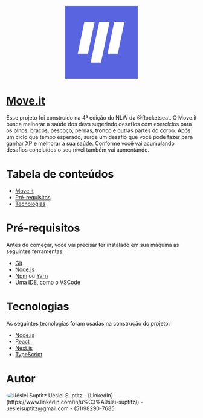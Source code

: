 <p align="center">
  <img src="https://github.com/uesleisuptitz/moveit/blob/main/public/logo192.png" alt="Move.it" />
</p>

# [Move.it](https://moveit-uesleisuptitz.vercel.app/)

<p>Esse projeto foi construído na 4ª edição do NLW da @Rocketseat. O Move.it busca melhorar a saúde dos devs sugerindo desafios com exercícios para os olhos, braços, pescoço, pernas, tronco e outras partes do corpo. Após um ciclo que tempo esperado, surge um desafio que você pode fazer para ganhar XP e melhorar a sua saúde. Conforme você vai acumulando desafios concluídos o seu nível também vai aumentando.
</>
  
Tabela de conteúdos
===================
<!--ts-->
   * [Move.it](#moveit)
   * [Pré-requisitos](#pré-requisitos)
   * [Tecnologias](#tecnologias)
<!--te-->

# Pré-requisitos

Antes de começar, você vai precisar ter instalado em sua máquina as seguintes ferramentas:
- [Git](https://git-scm.com)
- [Node.js](https://nodejs.org/en/)
- [Npm](https://www.npmjs.com/) ou [Yarn](https://yarnpkg.com/)
- Uma IDE, como o [VSCode](https://code.visualstudio.com/)

# Tecnologias

As seguintes tecnologias foram usadas na construção do projeto:
- [Node.js](https://nodejs.org/en/)
- [React](https://pt-br.reactjs.org/)
- [Next.js](https://nextjs.org/)
- [TypeScript](https://www.typescriptlang.org/)

# Autor

<img style="border-radius: 50%;" src="http://github.com/uesleisuptitz.png" width="100px;" alt="Uéslei Suptitz"/>
Uéslei Suptitz
- [LinkedIn](https://www.linkedin.com/in/u%C3%A9slei-suptitz/)
- uesleisuptitz@gmail.com
- (51)98290-7685



